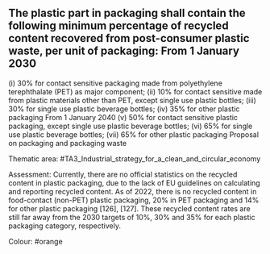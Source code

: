 ## The plastic part in packaging shall contain the following minimum percentage of recycled content recovered from post-consumer plastic waste, per unit of packaging: From 1 January 2030
(i) 30% for contact sensitive packaging made from polyethylene terephthalate (PET) as major component;
(ii) 10% for contact sensitive made from plastic materials other than PET, except single use plastic bottles;
(iii) 30% for single use plastic beverage bottles;
(iv) 35% for other plastic packaging
From 1 January 2040
(v) 50% for contact sensitive plastic packaging, except single use plastic beverage bottles;
(vi) 65% for single use plastic beverage bottles;
(vii) 65% for other plastic packaging
Proposal on packaging and packaging waste

Thematic area: #TA3_Industrial_strategy_for_a_clean_and_circular_economy

Assessment: Currently, there are no official statistics on the recycled content in plastic packaging, due to the lack of EU guidelines on calculating and reporting recycled content. As of 2022, there is no recycled content in food-contact (non-PET) plastic packaging, 20% in PET packaging and 14% for other plastic packaging [126], [127]. These recycled content rates are still far away from the 2030 targets of 10%, 30% and 35% for each plastic packaging category, respectively.

Colour: #orange